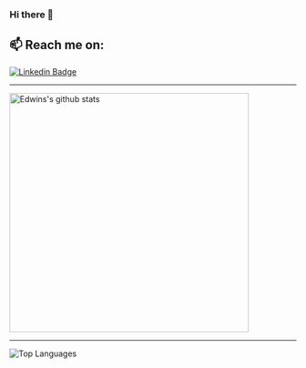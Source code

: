 ### Hi there 👋
## 📫 Reach me on:


[![Linkedin Badge](https://img.shields.io/badge/-LinkedIn-0077B5?style=flat-square&logo=Linkedin&logoColor=white&link=https://www.linkedin.com/in/edwinjosechittilappilly/)](https://www.linkedin.com/in/edwinjosechittilappilly/)


---

<img src="https://github-readme-stats.vercel.app/api?username=edwinjosechittilappilly&count_private=true&show_icons=true&hide_border=true" alt="Edwins's github stats" width="420"/>
<!-- <img src="https://github-readme-stats.vercel.app/api?username=edwinjosechittilappilly&count_private=true&theme=dark&show_icons=true&hide_border=true" alt="Edwins's github stats" width="450"/> -->

---

<img src="https://github-readme-stats.vercel.app/api/top-langs/?username=edwinjosechittilappilly&hide=html&langs_count=6&layout=compact" alt="Top Languages"/>

<!-- <img src="https://github-readme-stats.vercel.app/api/top-langs/?username=edwinjosechittilappilly&hide=jupyter%20notebook&langs_count=6" alt="Top Languages" width="350"/>  -->
<!--
[![edwins's wakatime stats](https://github-readme-stats.vercel.app/api/wakatime?username=edwinjosechittilappilly)]
-->
<!--
**edwinjosechittilappilly/edwinjosechittilappilly** is a ✨ _special_ ✨ repository because its `README.md` (this file) appears on your GitHub profile.

Here are some ideas to get you started:

- 🔭 I’m currently working on ...
- 🌱 I’m currently learning ...
- 👯 I’m looking to collaborate on ...
- 🤔 I’m looking for help with ...
- 💬 Ask me about ...
- 📫 How to reach me: ...
- 😄 Pronouns: ...
- ⚡ Fun fact: ...
-->
